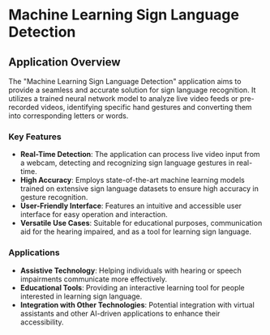 # Machine Learning Sign Language Detection

## Application Overview

The "Machine Learning Sign Language Detection" application aims to provide a seamless and accurate solution for sign language recognition. It utilizes a trained neural network model to analyze live video feeds or pre-recorded videos, identifying specific hand gestures and converting them into corresponding letters or words.

### Key Features

- **Real-Time Detection**: The application can process live video input from a webcam, detecting and recognizing sign language gestures in real-time.
- **High Accuracy**: Employs state-of-the-art machine learning models trained on extensive sign language datasets to ensure high accuracy in gesture recognition.
- **User-Friendly Interface**: Features an intuitive and accessible user interface for easy operation and interaction.
- **Versatile Use Cases**: Suitable for educational purposes, communication aid for the hearing impaired, and as a tool for learning sign language.

### Applications

- **Assistive Technology**: Helping individuals with hearing or speech impairments communicate more effectively.
- **Educational Tools**: Providing an interactive learning tool for people interested in learning sign language.
- **Integration with Other Technologies**: Potential integration with virtual assistants and other AI-driven applications to enhance their accessibility.
